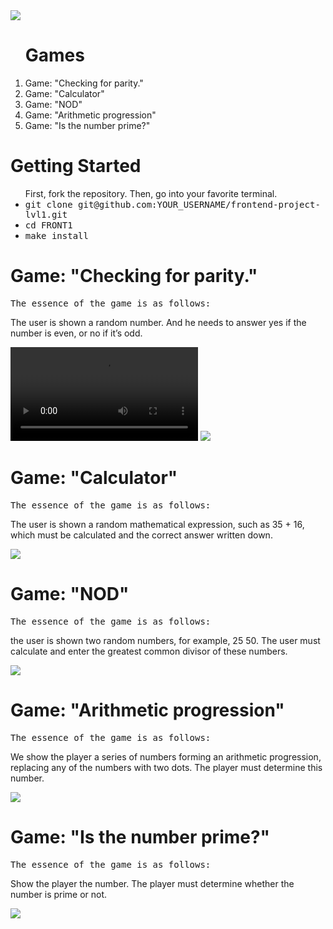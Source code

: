 <!DOCTYPE html>
<html lang="ru/en">
<head>
<a href="https://codeclimate.com/github/Gudvviin/frontend-project-lvl1/maintainability">
<img src="https://api.codeclimate.com/v1/badges/9516922a0c070c4d257c/maintainability" />
</a>
 <link rel="stylesheet" type="text/css" href="asciinema-player.css" />
 </head>
 <body>
 <ol><h1>Games</h1>
 <li>Game: "Checking for parity."</li>
<li>Game: "Calculator"</li>
<li>Game: "NOD"</li>
<li>Game: "Arithmetic progression"</li>
<li>Game: "Is the number prime?"</li>
 </ol>
 <h1>Getting Started</h1>
 <ul>First, fork the repository. Then, go into your favorite terminal.
<li><tt>git clone git@github.com:YOUR_USERNAME/frontend-project-lvl1.git</tt></li>
<li><tt>cd FRONT1</tt></li>
<li><tt>make install</tt></li>
</ul>
  <h1>Game: "Checking for parity."</h1>  
   <p> <tt>The essence of the game is as follows:</tt></p>
   <p>The user is shown a random number. And he needs to answer yes if the number is even, or no if it’s odd.</p>
   <video consrols>
   <source src=[![asciicast](https://asciinema.org/a/9SMuxqp9WqyaBgELPuBBcXbWj.svg)](https://asciinema.org/a/9SMuxqp9WqyaBgELPuBBcXbWj)></video>
 <a href="https://asciinema.org/a/9SMuxqp9WqyaBgELPuBBcXbWj" 
 target="_blank"><img src="https://asciinema.org/a/9SMuxqp9WqyaBgELPuBBcXbWj.svg" 
 /></a>
 <h1>Game: "Calculator"</h1>  
    <p> <tt>The essence of the game is as follows:</tt></p>
    <p>The user is shown a random mathematical expression, such as 35 + 16, which must be calculated and the correct answer written down.</p>
 <a href="https://asciinema.org/a/KA9EoWctwPgf9Ihm6XULpIcrT" 
 target="_blank"><img src="https://asciinema.org/a/KA9EoWctwPgf9Ihm6XULpIcrT.svg" 
 /></a>
 <h1> Game: "NOD"</h1>  
    <p> <tt>The essence of the game is as follows:</tt></p>
    <p>the user is shown two random numbers, for example, 25 50. The user must calculate and enter the greatest common divisor of these numbers.</p>
 <a href="https://asciinema.org/a/iI7OZydlb9x8u1lC5UahgJR8R" 
 target="_blank"><img src="https://asciinema.org/a/iI7OZydlb9x8u1lC5UahgJR8R.svg" 
 /></a>
 <h1>Game: "Arithmetic progression"</h1>  
    <p> <tt>The essence of the game is as follows:</tt></p>
    <p>We show the player a series of numbers forming an arithmetic progression, replacing any of the numbers with two dots. The player must determine this number.</p>
 <a href="https://asciinema.org/a/nfIuWKB8N9VtuyfffBa2lARtO" 
 target="_blank"><img src="https://asciinema.org/a/nfIuWKB8N9VtuyfffBa2lARtO.svg" 
 /></a>
 <h1>Game: "Is the number prime?"</h1>  
    <p> <tt>The essence of the game is as follows:</tt></p>
    <p>Show the player the number. The player must determine whether the number is prime or not.</p>
<a href="https://asciinema.org/a/rfUeIiaGjM9fUrKoBWixfLlxH" 
target="_blank"><img src="https://asciinema.org/a/rfUeIiaGjM9fUrKoBWixfLlxH.svg" 
/></a>
</html>
</body>
